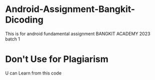 # Android-Assignment-Bangkit-Dicoding
This is for android fundamental assignment BANGKIT ACADEMY 2023 batch 1
# Don't Use for Plagiarism
U can Learn from this code
